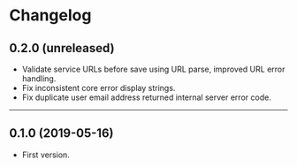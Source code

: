 # Changelog

## 0.2.0 (unreleased)

- Validate service URLs before save using URL parse, improved URL error handling.
- Fix inconsistent core error display strings.
- Fix duplicate user email address returned internal server error code.

---

## 0.1.0 (2019-05-16)

- First version.
